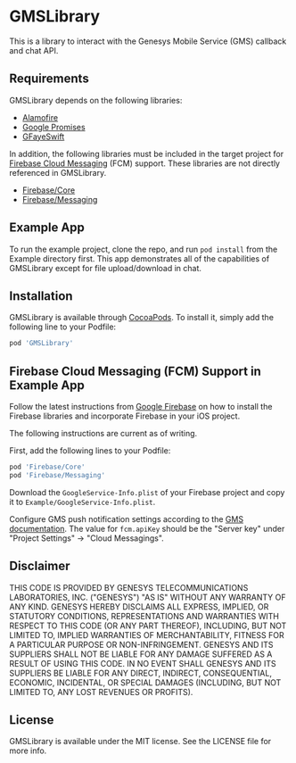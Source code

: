 # GMSLibrary

This is a library to interact with the Genesys Mobile Service (GMS) callback and chat API. 

## Requirements

GMSLibrary depends on the following libraries: 

 * [Alamofire](https://github.com/Alamofire/Alamofire)
 * [Google Promises](https://github.com/google/promises)
 * [GFayeSwift](https://github.com/ckpwong/GFayeSwift)

In addition, the following libraries must be included in the target project for 
[Firebase Cloud Messaging](https://firebase.google.com/) 
(FCM) support.  These libraries are not directly referenced in GMSLibrary.

 * [Firebase/Core](https://github.com/firebase/firebase-ios-sdk)
 * [Firebase/Messaging](https://github.com/firebase/firebase-ios-sdk)
 
## Example App

To run the example project, clone the repo, and run `pod install` from the Example directory first.  This app demonstrates all of the capabilities of GMSLibrary except for file upload/download in chat.


## Installation

GMSLibrary is available through [CocoaPods](https://cocoapods.org). To install
it, simply add the following line to your Podfile:

```ruby
pod 'GMSLibrary'
```

## Firebase Cloud Messaging (FCM) Support in Example App

Follow the latest instructions from [Google Firebase](https://firebase.google.com/) on how to install the Firebase libraries and
incorporate Firebase in your iOS project.

The following instructions are current as of writing.

First, add the following lines to your Podfile:

```ruby
pod 'Firebase/Core'
pod 'Firebase/Messaging'
```

Download the `GoogleService-Info.plist` of your Firebase project and copy it to `Example/GoogleService-Info.plist`.

Configure GMS push notification settings according to the 
[GMS documentation](https://docs.genesys.com/Documentation/GMS/8.5.1/API/PushNotificationService#fcm).  The value for
`fcm.apiKey` should be the "Server key" under "Project Settings" -> "Cloud Messagings".

## Disclaimer

THIS CODE IS PROVIDED BY GENESYS TELECOMMUNICATIONS LABORATORIES, INC. ("GENESYS") "AS IS" WITHOUT ANY WARRANTY OF ANY KIND. GENESYS HEREBY DISCLAIMS ALL EXPRESS, IMPLIED, OR STATUTORY CONDITIONS, REPRESENTATIONS AND WARRANTIES WITH RESPECT TO THIS CODE (OR ANY PART THEREOF), INCLUDING, BUT NOT LIMITED TO, IMPLIED WARRANTIES OF MERCHANTABILITY, FITNESS FOR A PARTICULAR PURPOSE OR NON-INFRINGEMENT. GENESYS AND ITS SUPPLIERS SHALL NOT BE LIABLE FOR ANY DAMAGE SUFFERED AS A RESULT OF USING THIS CODE. IN NO EVENT SHALL GENESYS AND ITS SUPPLIERS BE LIABLE FOR ANY DIRECT, INDIRECT, CONSEQUENTIAL, ECONOMIC, INCIDENTAL, OR SPECIAL DAMAGES (INCLUDING, BUT NOT LIMITED TO, ANY LOST REVENUES OR PROFITS).

## License

GMSLibrary is available under the MIT license. See the LICENSE file for more info.
